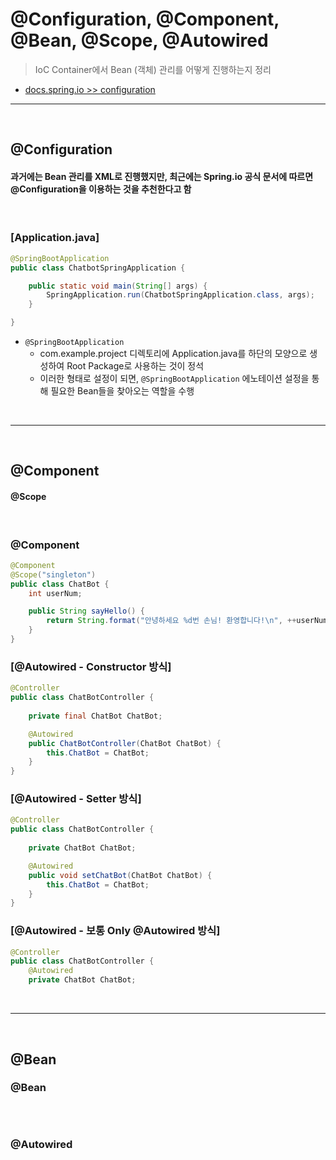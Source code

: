 # @Configuration, @Component, @Bean, @Scope, @Autowired
> IoC Container에서 Bean (객체) 관리를 어떻게 진행하는지 정리
* [docs.spring.io >> configuration](https://docs.spring.io/spring-boot/docs/current/reference/html/using.html#using.configuration-classes)

<hr>
<br>

## @Configuration
#### 과거에는 Bean 관리를 XML로 진행했지만, 최근에는 Spring.io 공식 문서에 따르면 @Configuration을 이용하는 것을 추천한다고 함

<br>

### [Application.java]
```java
@SpringBootApplication
public class ChatbotSpringApplication {

	public static void main(String[] args) {
		SpringApplication.run(ChatbotSpringApplication.class, args);
	}

}
```
* `@SpringBootApplication` 
  * com.example.project 디렉토리에 Application.java를 하단의 모양으로 생성하여 Root Package로 사용하는 것이 정석
  * 이러한 형태로 설정이 되면, `@SpringBootApplication` 에노테이션 설정을 통해 필요한 Bean들을 찾아오는 역할을 수행

<br>
<hr>
<br>

### 

## @Component
#### @Scope

<br>

### @Component
```java
@Component
@Scope("singleton")
public class ChatBot {
    int userNum;

    public String sayHello() {
        return String.format("안녕하세요 %d번 손님! 환영합니다!\n", ++userNum);
    }
}
```

### [@Autowired - Constructor 방식]
```java
@Controller
public class ChatBotController {
    
    private final ChatBot ChatBot;

    @Autowired
    public ChatBotController(ChatBot ChatBot) {
        this.ChatBot = ChatBot;
    }
}
```

### [@Autowired - Setter 방식]
```java
@Controller
public class ChatBotController {
    
    private ChatBot ChatBot;

    @Autowired
    public void setChatBot(ChatBot ChatBot) {
        this.ChatBot = ChatBot;
    }
}
```

### [@Autowired - 보통 Only @Autowired 방식]
```java
@Controller
public class ChatBotController {
    @Autowired
    private ChatBot ChatBot;
```

<br>
<hr>
<br>

## @Bean
#### 

### @Bean
```java

```

<br>

### @Autowired
